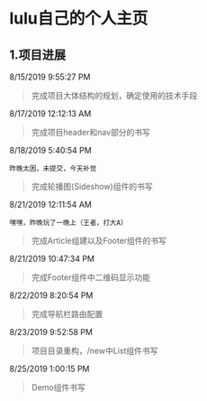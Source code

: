 # lulu自己的个人主页 #
## 1.项目进展 ##
8/15/2019 9:55:27 PM 
> 完成项目大体结构的规划，确定使用的技术手段

8/17/2019 12:12:13 AM 
> 完成项目header和nav部分的书写

8/18/2019 5:40:54 PM 

    昨晚太困，未提交，今天补觉

> 完成轮播图(Sideshow)组件的书写

8/21/2019 12:11:54 AM 

    嘿嘿，昨晚玩了一晚上（王者，打大A）

> 完成Article组建以及Footer组件的书写

8/21/2019 10:47:34 PM 

> 完成Footer组件中二维码显示功能

8/22/2019 8:20:54 PM 

> 完成导航栏路由配置

8/23/2019 9:52:58 PM 

> 项目目录重构，/new中List组件书写

8/25/2019 1:00:15 PM 

> Demo组件书写